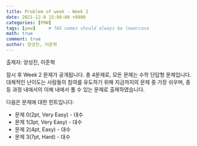 ```yaml
---
title: Problem of week - Week 2
date: 2021-12-8 15:00:00 +0900
categories: [POW]
tags: [pow]     # TAG names should always be lowercase
math: true
comment: true
author: 양성진, 이준혁
---
```


출제자: 양성진, 이준혁  

잠시 후 Week 2 문제가 공개됩니다. 총 4문제로, 모든 문제는 수학 단답형 문제입니다.
대체적인 난이도는 사람들의 참여를 유도하기 위해 지금까지의 문제 중 가장 쉬우며,
중등 과정 내에서의 이해 내에서 풀 수 있는 문제로 출제하였습니다.

다음은 문제에 대한 힌트입니다:

- 문제 0(2pt, Very Easy) - 대수
- 문제 1(3pt, Very Easy) - 대수
- 문제 2(4pt, Easy) - 대수
- 문제 3(7pt, Hard) - 대수
